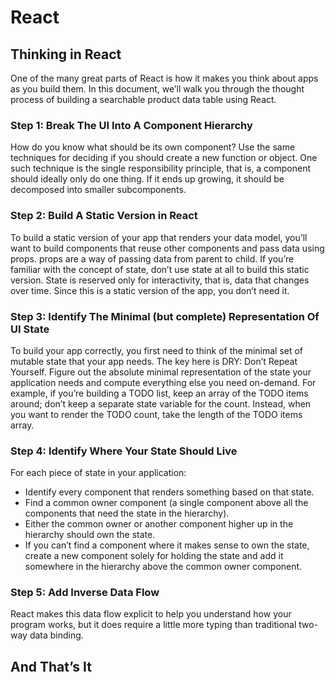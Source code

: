 # React  

## Thinking in React  
One of the many great parts of React is how it makes you think about apps as you build them. In this document, we’ll walk you through the thought process of building a searchable product data table using React.  


 
### Step 1: Break The UI Into A Component Hierarchy  
How do you know what should be its own component? Use the same techniques for deciding if you should create a new function or object. One such technique is the single responsibility principle, that is, a component should ideally only do one thing. If it ends up growing, it should be decomposed into smaller subcomponents.  

### Step 2: Build A Static Version in React  
To build a static version of your app that renders your data model, you’ll want to build components that reuse other components and pass data using props. props are a way of passing data from parent to child. If you’re familiar with the concept of state, don’t use state at all to build this static version. State is reserved only for interactivity, that is, data that changes over time. Since this is a static version of the app, you don’t need it.  


### Step 3: Identify The Minimal (but complete) Representation Of UI State  
To build your app correctly, you first need to think of the minimal set of mutable state that your app needs. The key here is DRY: Don’t Repeat Yourself. Figure out the absolute minimal representation of the state your application needs and compute everything else you need on-demand. For example, if you’re building a TODO list, keep an array of the TODO items around; don’t keep a separate state variable for the count. Instead, when you want to render the TODO count, take the length of the TODO items array.  


### Step 4: Identify Where Your State Should Live   
For each piece of state in your application:  

* Identify every component that renders something based on that state.  
* Find a common owner component (a single component above all the components that need the state in the hierarchy).  
* Either the common owner or another component higher up in the hierarchy should own the state.  
* If you can’t find a component where it makes sense to own the state, create a new component solely for holding the state and add it somewhere in the hierarchy above the common owner component.  


### Step 5: Add Inverse Data Flow  
React makes this data flow explicit to help you understand how your program works, but it does require a little more typing than traditional two-way data binding.  




## And That’s It





